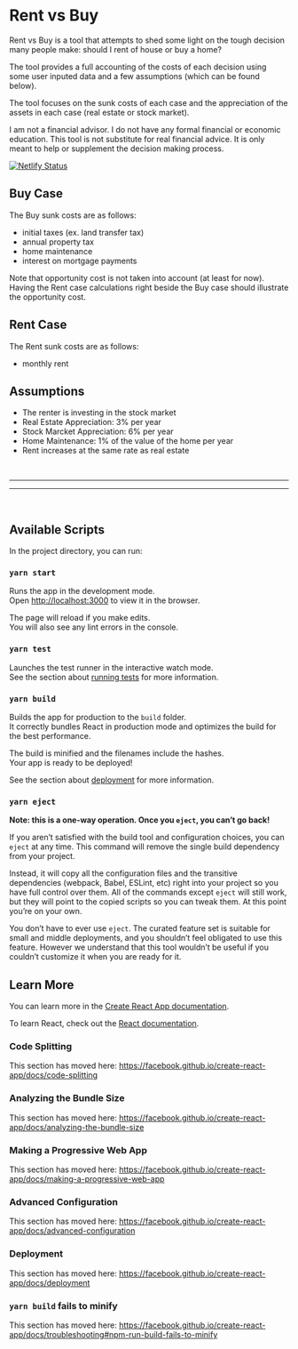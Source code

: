 # Rent vs Buy

Rent vs Buy is a tool that attempts to shed some light on the tough decision many people make: should I rent of house or buy a home?

The tool provides a full accounting of the costs of each decision using some user inputed data and a few assumptions (which can be found below).

The tool focuses on the sunk costs of each case and the appreciation of the assets in each case (real estate or stock market).

I am not a financial advisor. I do not have any formal financial or economic education. This tool is not substitute for real financial advice. It is only meant to help or supplement the decision making process.

[![Netlify Status](https://api.netlify.com/api/v1/badges/1c61304d-6b5a-4be9-aebb-5e3c4e6df1c9/deploy-status)](https://app.netlify.com/sites/rentvbuy/deploys)

<!-- The tool was largely inspired by this YouTube video by Ben Felix.

[![IMAGE ALT TEXT HERE](https://img.youtube.com/vi/Uwl3-jBNEd4/0.jpg)](https://www.youtube.com/watch?v=Uwl3-jBNEd4) -->

## Buy Case
The Buy sunk costs are as follows:
- initial taxes (ex. land transfer tax)
- annual property tax
- home maintenance
- interest on mortgage payments

Note that opportunity cost is not taken into account (at least for now). Having the Rent case calculations right beside the Buy case should illustrate the opportunity cost.

## Rent Case
The Rent sunk costs are as follows:
- monthly rent

## Assumptions
- The renter is investing in the stock market
- Real Estate Appreciation: 3% per year
- Stock Marcket Appreciation: 6% per year
- Home Maintenance: 1% of the value of the home per year
- Rent increases at the same rate as real estate

<br>
<hr><hr>
<br>

## Available Scripts

In the project directory, you can run:

### `yarn start`

Runs the app in the development mode.<br />
Open [http://localhost:3000](http://localhost:3000) to view it in the browser.

The page will reload if you make edits.<br />
You will also see any lint errors in the console.

### `yarn test`

Launches the test runner in the interactive watch mode.<br />
See the section about [running tests](https://facebook.github.io/create-react-app/docs/running-tests) for more information.

### `yarn build`

Builds the app for production to the `build` folder.<br />
It correctly bundles React in production mode and optimizes the build for the best performance.

The build is minified and the filenames include the hashes.<br />
Your app is ready to be deployed!

See the section about [deployment](https://facebook.github.io/create-react-app/docs/deployment) for more information.

### `yarn eject`

**Note: this is a one-way operation. Once you `eject`, you can’t go back!**

If you aren’t satisfied with the build tool and configuration choices, you can `eject` at any time. This command will remove the single build dependency from your project.

Instead, it will copy all the configuration files and the transitive dependencies (webpack, Babel, ESLint, etc) right into your project so you have full control over them. All of the commands except `eject` will still work, but they will point to the copied scripts so you can tweak them. At this point you’re on your own.

You don’t have to ever use `eject`. The curated feature set is suitable for small and middle deployments, and you shouldn’t feel obligated to use this feature. However we understand that this tool wouldn’t be useful if you couldn’t customize it when you are ready for it.

## Learn More

You can learn more in the [Create React App documentation](https://facebook.github.io/create-react-app/docs/getting-started).

To learn React, check out the [React documentation](https://reactjs.org/).

### Code Splitting

This section has moved here: https://facebook.github.io/create-react-app/docs/code-splitting

### Analyzing the Bundle Size

This section has moved here: https://facebook.github.io/create-react-app/docs/analyzing-the-bundle-size

### Making a Progressive Web App

This section has moved here: https://facebook.github.io/create-react-app/docs/making-a-progressive-web-app

### Advanced Configuration

This section has moved here: https://facebook.github.io/create-react-app/docs/advanced-configuration

### Deployment

This section has moved here: https://facebook.github.io/create-react-app/docs/deployment

### `yarn build` fails to minify

This section has moved here: https://facebook.github.io/create-react-app/docs/troubleshooting#npm-run-build-fails-to-minify
